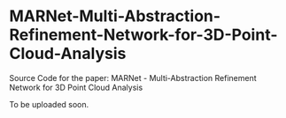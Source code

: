 # MARNet-Multi-Abstraction-Refinement-Network-for-3D-Point-Cloud-Analysis
Source Code for the paper: MARNet - Multi-Abstraction Refinement Network for 3D Point Cloud Analysis

To be uploaded soon.

